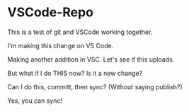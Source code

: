 # VSCode-Repo
This is a test of git and VSCode working together.

I'm making this change on VS Code.

Making another addition in VSC.  Let's see if this uploads.

<!-- Going to try to fork it. -->
<!--  I commented that out then -->


But what if I do THIS now?  Is it a new change?

Can I do this, committ, then sync? (Without saying publish?)

Yes, you can sync!

